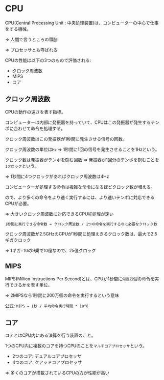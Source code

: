 # CPU

CPU(Central Processing Unit : 中央処理装置)は、コンピューターの中心で仕事をする機械。

=> 人間で言うところの頭脳

=> プロセッサとも呼ばれる

CPUの性能は以下の3つのもので評価される:

- クロック周波数
- MIPS
- コア

## クロック周波数

CPUの動作の速さを表す指標。

コンピューターは内部に発振器を持っていて、CPUはこの発振器が発生するテンポに合わせて命令を処理する。

クロック周波数はこの発振器が1秒間に発生させる信号の回数。

クロック周波数の単位は`Hz` => 1秒間に1回の信号を発生させることを1Hzという。

クロック数は発振器がテンポを刻む回数 => 発振器が1回分のテンポを刻むことを`1クロック`という。

=> 1秒間に4つクロックがあればクロック周波数は4Hz

コンピューターが処理する命令は複雑な命令になるほどクロック数が増える。

ので、より多くの命令をより速く実行するには、より速いテンポに対応できるCPUが必要。

=> 大きいクロック周波数に対応できるCPU程処理が速い

```
1秒間に実行できる命令数 = クロック周波数 / 1つの命令を実行するのに必要なクロック数
```

クロック周波数が2.5GHzのCPUが1秒間に処理えきるクロック数は、最大で2.5ギガクロック

=> 1ギガ=10の9乗で10億なので、25億クロック

## MIPS

MIPS(Million Instructions Per Second)とは、CPUが1秒間に`何百万`個の命令を実行できるかを表す単位。

=> 2MIPSなら1秒間に200万個の命令を実行するという意味

公式: `MIPS = 1秒 / 平均命令実行時間 * 10^6`

## コア

コアとはCPU内にある演算を行う装置のこと。

1つのCPU内に複数のコアを持つCPUのことを`マルチコアプロセッサ`という。

- 2つのコア: デュアルコアプロセッサ
- 4つのコア: クアッドコアプロセッサ

=> 多くのコアが搭載されているCPUの方が性能が高い

